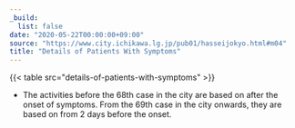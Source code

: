 ```yaml
---
_build:
  list: false
date: "2020-05-22T00:00:00+09:00"
source: "https://www.city.ichikawa.lg.jp/pub01/hasseijokyo.html#m04"
title: "Details of Patients With Symptoms"
---
```


{{< table src="details-of-patients-with-symptoms" >}}

- The activities before the 68th case in the city are based on after the onset of symptoms. From the 69th case in the city onwards, they are based on from 2 days before the onset.
